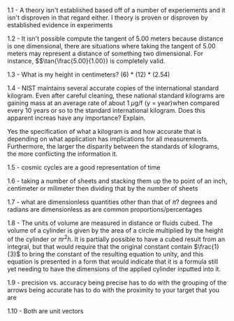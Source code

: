 1.1 - A theory isn't established based off of a number of experiements and it isn't disproven in that regard either. I theory is proven or disproven by established evidence in experiments

1.2 - It isn't possible compute the tangent of 5.00 meters because distance is one dimensional, there are situations where taking the tangent of 5.00 meters may represent a distance of something two dimensional. For instance, $$\tan{\frac{5.00}{1.00}} is completely valid.

1.3 - What is my height in centimeters?
    (6) * (12) * (2.54) 

1.4 - NIST maintains several accurate copies of the international standard kilogram. Even after careful cleaning, these national standard kilograms are gaining mass at an average rate of about 1 $\mu$g/f (y = year)when compared every 10 years or so to the standard international kilogram. Does this apparent increas have any importance? Explain. 

Yes the specification of what a kilogram is and how accurate that is depending on what application has implications for all measurements. Furthermore, the larger the disparity between the standards of kilograms, the more conflicting the information it.

1.5 - cosmic cycles are a good representation of time

1.6 - taking a number of sheets and stacking them up the to point of an inch, centimeter or milimeter then dividing that by the number of sheets

1.7 - what are dimensionless quantities other than that of $\pi$?
    degrees and radians are dimensionless as are common proportions/percentages

1.8 - The units of volume are measured in distance or fluids cubed.
        The volume of a cylinder is given by the area of a circle multiplied by the height of the cylinder or $\pi r^2 h$. It is partially possible to have a cubed result from an integral, but that would require that the original constant contain $\frac{1}{3}$ to bring the constant of the resulting equation to unity, and this equation is presented in a form that would indicate that it is a formula still yet needing to have the dimensions of the applied cylinder inputted into it.
    
1.9 - precision vs. accuracy
        being precise has to do with the grouping of the arrows
        being accurate has to do with the proximity to your target that you are
    
1.10 - Both are unit vectors
